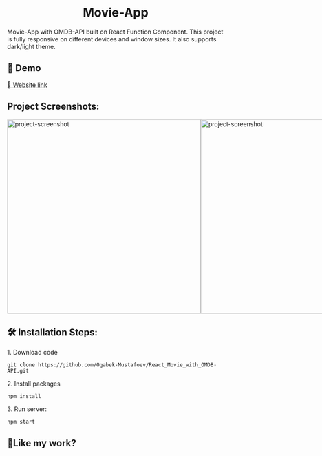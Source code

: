 <h1 align="center" id="title">Movie-App</h1>

<p id="description">Movie-App with OMDB-API built on React Function Component. This project is fully responsive on different devices and window sizes. It also supports dark/light theme.</p>

<h2>🚀 Demo</h2>

[🔗 Website link](https://react-movie-with-omdb-api.vercel.app/)

<h2>Project Screenshots:</h2>

 <div style="display: flex; justify-content: space-between; width=100%;">
  <img src="https://charming-semolina-34cdcd.netlify.app/assets/Blog-post/post-2.png" alt="project-screenshot" width="450">
  <img src="https://charming-semolina-34cdcd.netlify.app/assets/Blog-post/post-3.png" alt="project-screenshot" width="450">
 </div>

<h2>🛠️ Installation Steps:</h2>

<p>1. Download code</p>

```
git clone https://github.com/Ogabek-Mustafoev/React_Movie_with_OMDB-API.git
```

<p>2. Install packages</p>

```
npm install
```

<p>3. Run server:</p>

```
npm start
```

<h2>💖Like my work?</h2>
